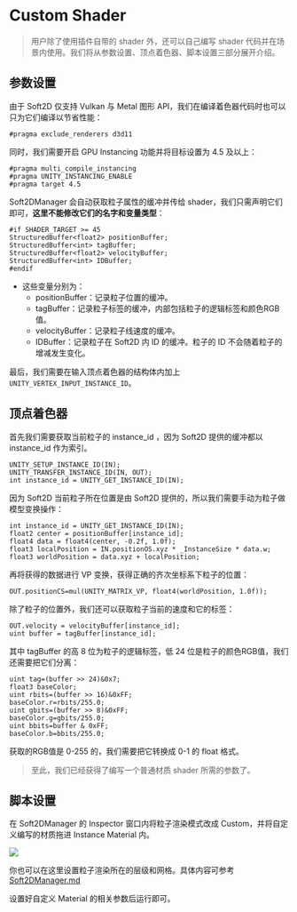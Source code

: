 # Custom Shader

> 用户除了使用插件自带的 shader 外，还可以自己编写 shader 代码并在场景内使用。我们将从参数设置、顶点着色器、脚本设置三部分展开介绍。

## 参数设置

由于 Soft2D 仅支持 Vulkan 与 Metal 图形 API，我们在编译着色器代码时也可以只为它们编译以节省性能：
``` shaderlab
#pragma exclude_renderers d3d11
```
同时，我们需要开启 GPU Instancing 功能并将目标设置为 4.5 及以上：
```shaderlab
#pragma multi_compile_instancing
#pragma UNITY_INSTANCING_ENABLE
#pragma target 4.5
```
Soft2DManager 会自动获取粒子属性的缓冲并传给 shader，我们只需声明它们即可，**这里不能修改它们的名字和变量类型**：
```shaderlab
#if SHADER_TARGET >= 45
StructuredBuffer<float2> positionBuffer;
StructuredBuffer<int> tagBuffer;
StructuredBuffer<float2> velocityBuffer;
StructuredBuffer<int> IDBuffer;
#endif
```

- 这些变量分别为：
  - positionBuffer：记录粒子位置的缓冲。
  - tagBuffer：记录粒子标签的缓冲，内部包括粒子的逻辑标签和颜色RGB值。
  - velocityBuffer：记录粒子线速度的缓冲。
  - IDBuffer：记录粒子在 Soft2D 内 ID 的缓冲。粒子的 ID 不会随着粒子的增减发生变化。

最后，我们需要在输入顶点着色器的结构体内加上`UNITY_VERTEX_INPUT_INSTANCE_ID`。

## 顶点着色器

首先我们需要获取当前粒子的 instance_id ，因为 Soft2D 提供的缓冲都以 instance_id 作为索引。
```shaderlab
UNITY_SETUP_INSTANCE_ID(IN);
UNITY_TRANSFER_INSTANCE_ID(IN, OUT);
int instance_id = UNITY_GET_INSTANCE_ID(IN);
```

因为 Soft2D 当前粒子所在位置是由 Soft2D 提供的，所以我们需要手动为粒子做模型变换操作：
```shaderlab
int instance_id = UNITY_GET_INSTANCE_ID(IN);
float2 center = positionBuffer[instance_id]; 
float4 data = float4(center, -0.2f, 1.0f);
float3 localPosition = IN.positionOS.xyz * _InstanceSize * data.w;
float3 worldPosition = data.xyz + localPosition;
```
再将获得的数据进行 VP 变换，获得正确的齐次坐标系下粒子的位置：
```shaderlab
OUT.positionCS=mul(UNITY_MATRIX_VP, float4(worldPosition, 1.0f));
```

除了粒子的位置外，我们还可以获取粒子当前的速度和它的标签：
```shaderlab
OUT.velocity = velocityBuffer[instance_id];
uint buffer = tagBuffer[instance_id];
```

其中 tagBuffer 的高 8 位为粒子的逻辑标签，低 24 位是粒子的颜色RGB值，我们还需要把它们分离：
```shaderlab
uint tag=(buffer >> 24)&0x7;
float3 baseColor;
uint rbits=(buffer >> 16)&0xFF;
baseColor.r=rbits/255.0;
uint gbits=(buffer >> 8)&0xFF;
baseColor.g=gbits/255.0;
uint bbits=buffer & 0xFF;
baseColor.b=bbits/255.0;
```
获取的RGB值是 0-255 的，我们需要把它转换成 0-1 的 float 格式。

> 至此，我们已经获得了编写一个普通材质 shader 所需的参数了。

## 脚本设置

在 Soft2DManager 的 Inspector 窗口内将粒子渲染模式改成 Custom，并将自定义编写的材质拖进 Instance Material 内。

![](../images/custom_rendering.png)

你也可以在这里设置粒子渲染所在的层级和网格。具体内容可参考 [Soft2DManager.md]()

设置好自定义 Material 的相关参数后运行即可。
